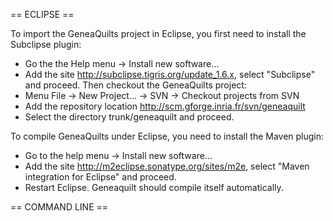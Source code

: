 == ECLIPSE ==

To import the GeneaQuilts project in Eclipse, you first need to install the Subclipse plugin:
- Go the the Help menu -> Install new software...
- Add the site  http://subclipse.tigris.org/update_1.6.x, select "Subclipse" and proceed.
Then checkout the GeneaQuilts project:
- Menu File -> New Project... -> SVN -> Checkout projects from SVN
- Add the repository location http://scm.gforge.inria.fr/svn/geneaquilt
- Select the directory trunk/geneaquilt and proceed. 

To compile GeneaQuilts under Eclipse, you need to install the Maven plugin:
- Go to the help menu -> Install new software...
- Add the site http://m2eclipse.sonatype.org/sites/m2e, select "Maven integration for Eclipse" and proceed.
- Restart Eclipse. Geneaquilt should compile itself automatically.


== COMMAND LINE ==
